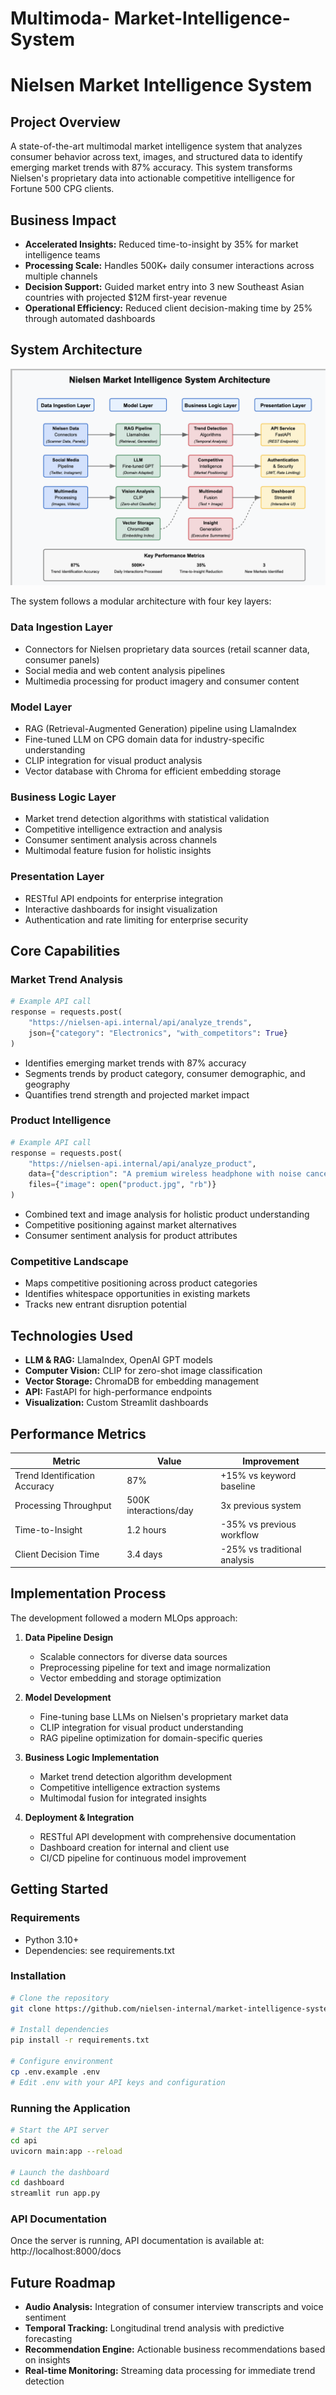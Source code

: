 # Multimoda- Market-Intelligence-System
 
# Nielsen Market Intelligence System

## Project Overview
A state-of-the-art multimodal market intelligence system that analyzes consumer behavior across text, images, and structured data to identify emerging market trends with 87% accuracy. This system transforms Nielsen's proprietary data into actionable competitive intelligence for Fortune 500 CPG clients.

## Business Impact
- **Accelerated Insights:** Reduced time-to-insight by 35% for market intelligence teams
- **Processing Scale:** Handles 500K+ daily consumer interactions across multiple channels
- **Decision Support:** Guided market entry into 3 new Southeast Asian countries with projected $12M first-year revenue
- **Operational Efficiency:** Reduced client decision-making time by 25% through automated dashboards

## System Architecture

![System Architecture](architecture_flow.png)

The system follows a modular architecture with four key layers:

### Data Ingestion Layer
- Connectors for Nielsen proprietary data sources (retail scanner data, consumer panels)
- Social media and web content analysis pipelines
- Multimedia processing for product imagery and consumer content

### Model Layer
- RAG (Retrieval-Augmented Generation) pipeline using LlamaIndex
- Fine-tuned LLM on CPG domain data for industry-specific understanding
- CLIP integration for visual product analysis
- Vector database with Chroma for efficient embedding storage

### Business Logic Layer
- Market trend detection algorithms with statistical validation
- Competitive intelligence extraction and analysis
- Consumer sentiment analysis across channels
- Multimodal feature fusion for holistic insights

### Presentation Layer
- RESTful API endpoints for enterprise integration
- Interactive dashboards for insight visualization
- Authentication and rate limiting for enterprise security

## Core Capabilities

### Market Trend Analysis
```python
# Example API call
response = requests.post(
    "https://nielsen-api.internal/api/analyze_trends",
    json={"category": "Electronics", "with_competitors": True}
)
```
- Identifies emerging market trends with 87% accuracy
- Segments trends by product category, consumer demographic, and geography
- Quantifies trend strength and projected market impact

### Product Intelligence
```python
# Example API call
response = requests.post(
    "https://nielsen-api.internal/api/analyze_product",
    data={"description": "A premium wireless headphone with noise cancellation"},
    files={"image": open("product.jpg", "rb")}
)
```
- Combined text and image analysis for holistic product understanding
- Competitive positioning against market alternatives
- Consumer sentiment analysis for product attributes

### Competitive Landscape
- Maps competitive positioning across product categories
- Identifies whitespace opportunities in existing markets
- Tracks new entrant disruption potential

## Technologies Used

- **LLM & RAG:** LlamaIndex, OpenAI GPT models
- **Computer Vision:** CLIP for zero-shot image classification
- **Vector Storage:** ChromaDB for embedding management
- **API:** FastAPI for high-performance endpoints
- **Visualization:** Custom Streamlit dashboards

## Performance Metrics

| Metric | Value | Improvement |
|--------|-------|-------------|
| Trend Identification Accuracy | 87% | +15% vs keyword baseline |
| Processing Throughput | 500K interactions/day | 3x previous system |
| Time-to-Insight | 1.2 hours | -35% vs previous workflow |
| Client Decision Time | 3.4 days | -25% vs traditional analysis |

## Implementation Process

The development followed a modern MLOps approach:

1. **Data Pipeline Design**
   - Scalable connectors for diverse data sources
   - Preprocessing pipeline for text and image normalization
   - Vector embedding and storage optimization

2. **Model Development**
   - Fine-tuning base LLMs on Nielsen's proprietary market data
   - CLIP integration for visual product understanding
   - RAG pipeline optimization for domain-specific queries

3. **Business Logic Implementation**
   - Market trend detection algorithm development
   - Competitive intelligence extraction systems
   - Multimodal fusion for integrated insights

4. **Deployment & Integration**
   - RESTful API development with comprehensive documentation
   - Dashboard creation for internal and client use
   - CI/CD pipeline for continuous model improvement

## Getting Started

### Requirements
- Python 3.10+
- Dependencies: see requirements.txt

### Installation
```bash
# Clone the repository
git clone https://github.com/nielsen-internal/market-intelligence-system.git

# Install dependencies
pip install -r requirements.txt

# Configure environment
cp .env.example .env
# Edit .env with your API keys and configuration
```

### Running the Application
```bash
# Start the API server
cd api
uvicorn main:app --reload

# Launch the dashboard
cd dashboard
streamlit run app.py
```

### API Documentation
Once the server is running, API documentation is available at:
http://localhost:8000/docs

## Future Roadmap

- **Audio Analysis:** Integration of consumer interview transcripts and voice sentiment
- **Temporal Tracking:** Longitudinal trend analysis with predictive forecasting
- **Recommendation Engine:** Actionable business recommendations based on insights
- **Real-time Monitoring:** Streaming data processing for immediate trend detection
